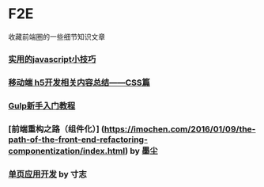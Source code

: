 # F2E
 收藏前端圈的一些细节知识文章

### [实用的javascript小技巧](http://www.w3ctrain.com/2016/01/19/jstips/) 

### [移动端 h5开发相关内容总结——CSS篇 ](http://blog.csdn.net/yisuowushinian/article/details/50404450)

### [Gulp新手入门教程](http://www.w3ctrain.com/2015/12/22/gulp-for-beginners/)

### [前端重构之路（组件化）] (https://imochen.com/2016/01/09/the-path-of-the-front-end-refactoring-componentization/index.html) by 墨尘

### [单页应用开发](http://island205.github.io/Single-Page-App-Break/%E5%89%8D%E8%A8%80.html) by 寸志
